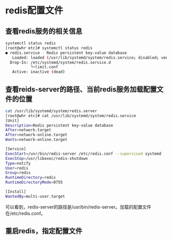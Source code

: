 # redis配置文件

## 查看redis服务的相关信息

```bash
systemctl status redis
[root@whr etc]# systemctl status redis
● redis.service - Redis persistent key-value database
   Loaded: loaded (/usr/lib/systemd/system/redis.service; disabled; vendor preset: disabled)
  Drop-In: /etc/systemd/system/redis.service.d
           └─limit.conf
   Active: inactive (dead)
```





## 查看reids-server的路径、当前redis服务加载配置文件的位置

```bash
cat /usr/lib/systemd/system/redis.server
[root@whr etc]# cat /usr/lib/systemd/system/redis.service
[Unit]
Description=Redis persistent key-value database
After=network.target
After=network-online.target
Wants=network-online.target

[Service]
ExecStart=/usr/bin/redis-server /etc/redis.conf --supervised systemd
ExecStop=/usr/libexec/redis-shutdown
Type=notify
User=redis
Group=redis
RuntimeDirectory=redis
RuntimeDirectoryMode=0755

[Install]
WantedBy=multi-user.target
```

可以看到，redis-server的路径是/usr/bin/redis-server。加载的配置文件在/etc/redis.conf。



## 重启redis，指定配置文件



